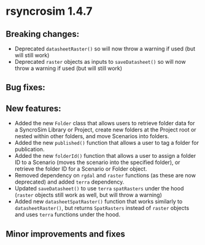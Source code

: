 # rsyncrosim 1.4.7

## Breaking changes:

* Deprecated `datasheetRaster()` so will now throw a warning if used (but will still work)
* Deprecated `raster` objects as inputs to `saveDatasheet()` so will now throw a warning if used (but will still work)

## Bug fixes:

## New features:

* Added the new `Folder` class that allows users to retrieve folder data for a SyncroSim Library or Project, create new folders at the Project root or nested within other folders, and move Scenarios into folders.
* Added the new `published()` function that allows a user to tag a folder for publication.
* Added the new `folderId()` function that allows a user to assign a folder ID to a Scenario (moves the scenario into the specified folder), or retrieve the folder ID for a Scenario or Folder object.
* Removed dependency on `rgdal` and `raster` functions (as these are now deprecated) and added `terra` dependency.
* Updated `saveDatasheet()` to use `terra` `spatRasters` under the hood (`raster` objects still work as well, but will throw a warning)
* Added new `datasheetSpatRaster()` function that works similarly to `datasheetRaster()`, but returns `SpatRasters` instead of `raster` objects and uses `terra` functions under the hood.

## Minor improvements and fixes
